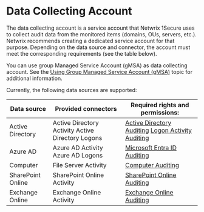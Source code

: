 # Data Collecting Account

The data collecting account is a service account that Netwrix 1Secure uses to collect audit data
from the monitored items (domains, OUs, servers, etc.). Netwrix recommends creating a dedicated
service account for that purpose. Depending on the data source and connector, the account must meet
the corresponding requirements (see the table below).

You can use group Managed Service Account (gMSA) as data collecting account. See the
[Using Group Managed Service Account (gMSA)](../gmsa/gmsa.md) topic for additional information.

Currently, the following data sources are supported:

| Data source       | Provided connectors                               | Required rights and permissions:                                                                                                    |
| ----------------- | ------------------------------------------------- | ----------------------------------------------------------------------------------------------------------------------------------- |
| Active Directory  | Active Directory Activity Active Directory Logons | [Active Directory Auditing](../activedirectory/activedirectoryauditing.md) [Logon Activity Auditing ](../logonactivity/overview.md) |
| Azure AD          | Azure AD Activity Azure AD Logons                 | [Microsoft Entra ID Auditing](../entraid.md)                                                                                        |
| Computer          | File Server Activity                              | [Computer Auditing](../computer/overview.md)                                                                                        |
| SharePoint Online | SharePoint Online Activity                        | [SharePoint Online Auditing](../sharepointonline.md)                                                                                |
| Exchange Online   | Exchange Online Activity                          | [Exchange Online Auditing](../exchangeonline.md)                                                                                    |
